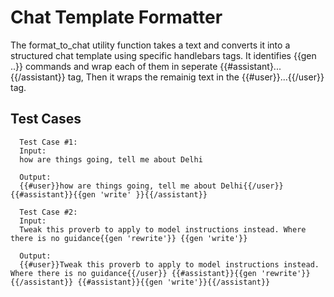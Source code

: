 
# Chat Template Formatter

The format_to_chat utility function takes a text and converts it into a structured chat template using specific handlebars tags. 
It identifies {{gen ..}} commands and wrap each of them in seperate {{#assistant}...{{/assistant}} tag, Then it wraps the remainig text in the {{#user}}...{{/user}} tag.


## Test Cases

```
  Test Case #1:
  Input:
  how are things going, tell me about Delhi

  Output:
  {{#user}}how are things going, tell me about Delhi{{/user}} {{#assistant}}{{gen 'write' }}{{/assistant}}
```

```
  Test Case #2:
  Input:
  Tweak this proverb to apply to model instructions instead. Where there is no guidance{{gen 'rewrite'}} {{gen 'write'}}

  Output:
  {{#user}}Tweak this proverb to apply to model instructions instead. Where there is no guidance{{/user}} {{#assistant}}{{gen 'rewrite'}}{{/assistant}} {{#assistant}}{{gen 'write'}}{{/assistant}}
```


